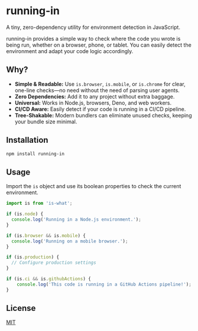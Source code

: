 # running-in

A tiny, zero-dependency utility for environment detection in JavaScript.

running-in provides a simple way to check where the code you wrote is being run, whether on a browser, phone, or tablet. You can easily detect the environment and adapt your code logic accordingly.

## Why?

-   **Simple & Readable:** Use `is.browser`, `is.mobile`, or `is.chrome` for clear, one-line checks—no need without the need of parsing user agents.
-   **Zero Dependencies:** Add it to any project without extra baggage.
-   **Universal:** Works in Node.js, browsers, Deno, and web workers.
-   **CI/CD Aware:** Easily detect if your code is running in a CI/CD pipeline.
-   **Tree-Shakable:** Modern bundlers can eliminate unused checks, keeping your bundle size minimal.

## Installation

```bash
npm install running-in
```

## Usage

Import the `is` object and use its boolean properties to check the current environment.

```javascript
import is from 'is-what';

if (is.node) {
  console.log('Running in a Node.js environment.');
}

if (is.browser && is.mobile) {
  console.log('Running on a mobile browser.');
}

if (is.production) {
  // Configure production settings
}

if (is.ci && is.githubActions) {
    console.log('This code is running in a GitHub Actions pipeline!');
}
```

## License

[MIT](LICENSE)
